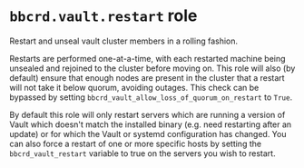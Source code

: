 `bbcrd.vault.restart` role
==========================

Restart and unseal vault cluster members in a rolling fashion.

Restarts are performed one-at-a-time, with each restarted machine being
unsealed and rejoined to the cluster before moving on. This role will also (by
default) ensure that enough nodes are present in the cluster that a restart
will not take it below quorum, avoiding outages. This check can be bypassed by
setting `bbcrd_vault_allow_loss_of_quorum_on_restart` to `True`.

By default this role will only restart servers which are running a version of
Vault which doesn't match the installed binary (e.g. need restarting after an
update) or for which the Vault or systemd configuration has changed. You can
also force a restart of one or more specific hosts by setting the
`bbcrd_vault_restart` variable to true on the servers you wish to restart.
